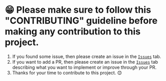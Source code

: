 # 😁 Please make sure to follow this "CONTRIBUTING" guideline before making any contribution to this project.

1. If you found some issue, then please create an issue in the [`Issues`](https://github.com/FahimFBA/RainyRoof_Restaurant_Website/issues) tab.
1. If you want to add a PR, then please create an issue  in the [`Issues`](https://github.com/FahimFBA/RainyRoof_Restaurant_Website/issues) tab describing what you want to implement or improve through your PR.
1. Thanks for your time to contribute to this project. 😊
